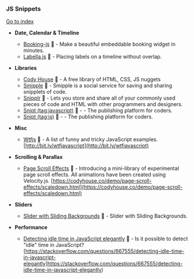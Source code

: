 ### JS Snippets
[Go to index](https://github.com/cdleon/awesome-front-end#index)

- **Date, Calendar & Timeline**

  * [Booking-js](https://github.com/timekit-io/booking-js) :gift_heart: - Make a beautiful embeddable booking widget in minutes.
  * [Labella.js](https://github.com/twitter/labella.js) :gift_heart: - Placing labels on a timeline without overlap.

- **Libraries**

  * [Cody House](https://codyhouse.co/) :rainbow: - A free library of HTML, CSS, JS nuggets
  * [Smipple](http://www.smipple.net/lang/js) :gift_heart: - Smipple is a social service for saving and sharing snipplets of code.
  * [Snipplr](http://snipplr.com/) :gift_heart: - Lets you store and share all of your commonly used pieces of code and HTML with other programmers and designers.
  * [Snipt (tag:javascript)](https://snipt.net/public/tag/javascript/) :gift_heart: -  - The publishing platform for coders.
  * [Snipt (tag:js)](https://snipt.net/public/tag/js/) :gift_heart: -  - The publishing platform for coders.

- **Misc**

  * [Wtfjs](https://github.com/denysdovhan/wtfjs) :gift_heart: - A list of funny and tricky JavaScript examples. [http://bit.ly/wtfjavascript](http://bit.ly/wtfjavascript)

- **Scrolling & Parallax**

  * [Page Scroll Effects](https://github.com/CodyHouse/page-scroll-effects) :gift_heart: - Introducing a mini-library of experimental page scroll effects. All animations have been created using Velocity.js. [https://codyhouse.co/demo/page-scroll-effects/scaledown.html](https://codyhouse.co/demo/page-scroll-effects/scaledown.html)

- **Sliders**

  * [Slider with Sliding Backgrounds](https://css-tricks.com/slider-with-sliding-backgrounds/) :gift_heart: - Slider with Sliding Backgrounds.

- **Performance**

  * [Detecting idle time in JavaScript elegantly](https://stackoverflow.com/questions/667555/detecting-idle-time-in-javascript-elegantly) :gift_heart: - Is it possible to detect "idle" time in JavaScript? [https://stackoverflow.com/questions/667555/detecting-idle-time-in-javascript-elegantly]https://stackoverflow.com/questions/667555/detecting-idle-time-in-javascript-elegantly)
